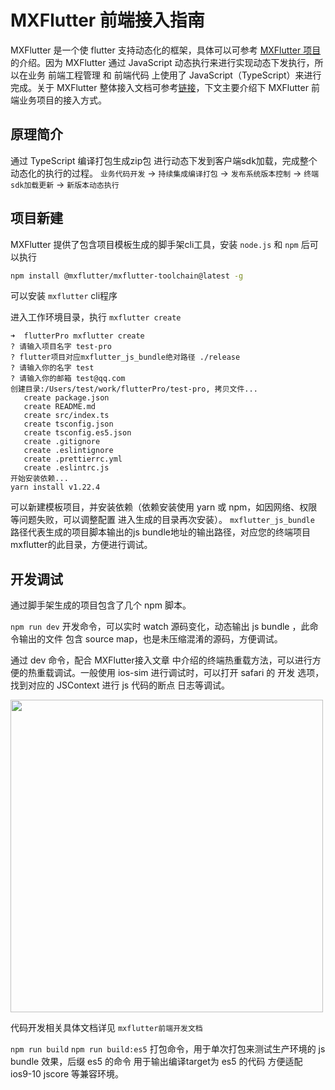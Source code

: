 # MXFlutter 前端接入指南

MXFlutter 是一个使 flutter 支持动态化的框架，具体可以可参考 [MXFlutter 项目](https://github.com/mxflutter/mxflutter) 的介绍。因为 MXFlutter 通过 JavaScript 动态执行来进行实现动态下发执行，所以在业务 前端工程管理 和 前端代码 上使用了 JavaScript（TypeScript）来进行完成。关于 MXFlutter 整体接入文档可参考[链接](https://github.com/mxflutter/mxflutter)，下文主要介绍下 MXFlutter 前端业务项目的接入方式。

## 原理简介
通过 TypeScript 编译打包生成zip包 进行动态下发到客户端sdk加载，完成整个动态化的执行的过程。
`业务代码开发` -> `持续集成编译打包` -> `发布系统版本控制` -> `终端sdk加载更新` -> `新版本动态执行`

## 项目新建
MXFlutter 提供了包含项目模板生成的脚手架cli工具，安装 `node.js` 和 `npm` 后可以执行
```bash
npm install @mxflutter/mxflutter-toolchain@latest -g
```
可以安装 `mxflutter` cli程序

进入工作环境目录，执行 `mxflutter create`
```
➜  flutterPro mxflutter create
? 请输入项目名字 test-pro
? flutter项目对应mxflutter_js_bundle绝对路径 ./release
? 请输入你的名字 test
? 请输入你的邮箱 test@qq.com
创建目录:/Users/test/work/flutterPro/test-pro, 拷贝文件...
   create package.json
   create README.md
   create src/index.ts
   create tsconfig.json
   create tsconfig.es5.json
   create .gitignore
   create .eslintignore
   create .prettierrc.yml
   create .eslintrc.js
开始安装依赖...
yarn install v1.22.4
```
可以新建模板项目，并安装依赖（依赖安装使用 yarn 或 npm，如因网络、权限等问题失败，可以调整配置 进入生成的目录再次安装）。 `mxflutter_js_bundle` 路径代表生成的项目脚本输出的js bundle地址的输出路径，对应您的终端项目mxflutter的此目录，方便进行调试。

## 开发调试
通过脚手架生成的项目包含了几个 npm 脚本。

`npm run dev` 开发命令，可以实时 watch 源码变化，动态输出 js bundle ，此命令输出的文件 包含 source map，也是未压缩混淆的源码，方便调试。

通过 dev 命令，配合 MXFlutter接入文章 中介绍的终端热重载方法，可以进行方便的热重载调试。一般使用 ios-sim 进行调试时，可以打开 safari 的 开发 选项，找到对应的 JSContext 进行 js 代码的断点 日志等调试。

<img src="http://fcccdn.qq.com/infoop/8f7ec4954578bde4927dc9b47f4551df_1606822221309.26" width="500px;" />

代码开发相关具体文档详见 `mxflutter前端开发文档`

`npm run build` `npm run build:es5` 打包命令，用于单次打包来测试生产环境的 js bundle 效果，后缀 es5 的命令 用于输出编译target为 es5 的代码 方便适配 ios9-10 jscore 等兼容环境。